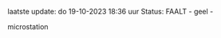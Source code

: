 laatste update: 
do 19-10-2023 18:36   uur 
Status: FAALT - geel - 
<div class="service Y">microstation</div>